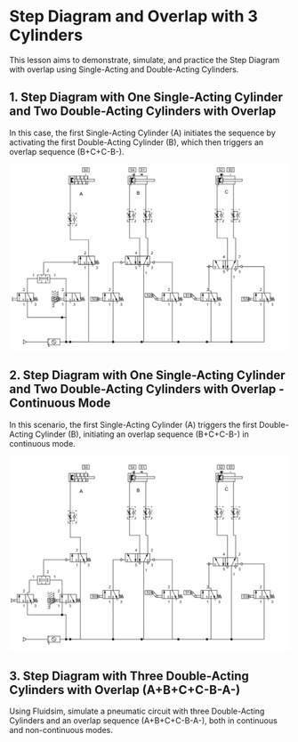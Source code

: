 # Step Diagram and Overlap with 3 Cylinders

This lesson aims to demonstrate, simulate, and practice the Step Diagram with overlap using Single-Acting and Double-Acting Cylinders.

## 1. Step Diagram with One Single-Acting Cylinder and Two Double-Acting Cylinders with Overlap
In this case, the first Single-Acting Cylinder (A) initiates the sequence by activating the first Double-Acting Cylinder (B), which then triggers an overlap sequence (B+C+C-B-).

<img src="./lesson_images/Circuito_Pneumático_Diagrama_Passo_Um_Cilindro_Simples_Ação_Dois_Cilindros_Dupla_Ação.jpg" alt="Step Diagram with One Single-Acting Cylinder and Two Double-Acting Cylinders" width="750"/>

## 2. Step Diagram with One Single-Acting Cylinder and Two Double-Acting Cylinders with Overlap - Continuous Mode
In this scenario, the first Single-Acting Cylinder (A) triggers the first Double-Acting Cylinder (B), initiating an overlap sequence (B+C+C-B-) in continuous mode.

<img src="./lesson_images/Circuito_Pneumático_Diagrama_Passo_Um_Cilindro_Simples_Ação_Dois_Cilindros_Dupla_Ação_Contínuo.jpg" alt="Step Diagram with One Single-Acting Cylinder and Two Double-Acting Cylinders in Continuous Mode" width="750"/>

## 3. Step Diagram with Three Double-Acting Cylinders with Overlap (A+B+C+C-B-A-)
Using Fluidsim, simulate a pneumatic circuit with three Double-Acting Cylinders and an overlap sequence (A+B+C+C-B-A-), both in continuous and non-continuous modes.






